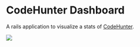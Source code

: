 # CodeHunter Dashboard
A rails application to visualize a stats of [CodeHunter](https://github.com/r7kamura/code_hunter).

![](http://dl.dropbox.com/u/5978869/image/20130221_135915.png)
